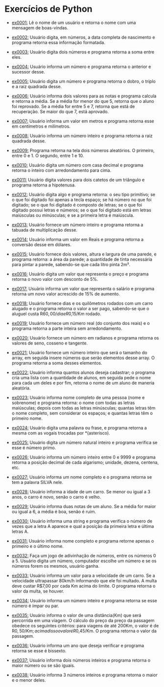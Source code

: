 # Exercícios de Python

- [ex0001:](exercicio_py/ex0001_boasVindas.py) Lê o nome de um usuário e retorna o nome com uma mensagem de boas-vindas.

- [ex0002:](exercicio_py/ex0002_diaMesAnoNascimento.py) Usuário digita, em números, a data completa de nascimento e programa retorna essa informação formatada.

- [ex0003:](exercicio_py/ex0003_somaDoisNumeros.py) Usuário digita dois números e programa retorna a soma entre eles.

- [ex0004:](exercicio_py/ex0004_numeroAntesEDepois.py) Usuário informa um número e programa retorna o anterior e sucessor desse.

- [ex0005:](exercicio_py/ex0005_dobroTriploRaizQuadrada.py) Usuário digita um número e programa retorna o dobro, o triplo e a raiz quadrada desse.

- [ex0006:](exercicio_py/ex0006_mediaDuasNotas.py) Usuário informa dois valores para as notas e programa calcula e retorna a média. Se a média for menor do que 5, retorna que o aluno foi reprovado. Se a média for entre 5 e 7, retorna que está de recuperação. Se maior do que 7, está aprovado.

- [ex0007:](exercicio_py/ex0007_metroCentimetro.py) Usuário informa um valor em metros e programa retorna esse em centímetros e milímetros.

- [ex0008:](exercicio_py/ex0008_raizQuadrada.py) Usuário informa um número inteiro e programa retorna a raiz quadrada desse.

- [ex0009:](exercicio_py/ex0009_numAleatorio.py) Programa retorna na tela dois números aleatórios. O primeiro, entre 0 e 1. O segundo, entre 1 e 10.

- [ex0010:](exercicio_py/ex0010_numInteiro.py) Usuário digita um número com casa decimal e programa retorna o inteiro com arredondamento para cima.

- [ex0011:](exercicio_py/ex0011_hipotenusa.py) Usuário digita valores para dois catetos de um triângulo e programa retorna a hipotenusa.

- [ex0012:](exercicio_py/ex0012_mostrandoTipo.py) Usuário digita algo e programa retorna: o seu tipo primitivo; se o que foi digitado foi apenas a tecla espaço; se há número no que foi digitado; se o que foi digitado é composto de letras; se o que foi digitado possui letras e números; se o que foi digitado está em letras maiúsculas ou minúsculas; e se a primeira letra é maiúscula.

- [ex0013:](exercicio_py/ex0013_tabuadaMultiplicacao.py) Usuário fornece um número inteiro e programa retorna a tabuada de multiplicação desse.

- [ex0014:](exercicio_py/ex0014_conversorDolar.py) Usuário informa um valor em Reais e programa retorna a conversão desse em dólares.

- [ex0015:](exercicio_py/ex0015_paredeTinta.py) Usuário fornece dois valores, altura e largura de uma parede, e programa retorna: a área da parede; a quantidade de tinta necessária para pintar a parede, sabendo-se que cada litro pinta 2m².

- [ex0016:](exercicio_py/ex0016_descontoCinco.py) Usuário digita um valor que representa o preço e programa retorna o novo valor com desconto de 5%.

- [ex0017:](exercicio_py/ex0017_salarioAumentoQuinze.py) Usuário informa um valor que representa o salário e programa retorna um novo valor acrescido de 15% de aumento.

- [ex0018:](exercicio_py/ex0018_aluguelCarro.py) Usuário fornece dias e os quilômetros rodados com um carro alugado e o programa retorna o valor a ser pago, sabendo-se que o aluguel custa R$60,00/dia e R$0,15/Km rodado.

- [ex0019:](exercicio_py/ex0019_porcaoInteira.py) Usuário fornece um número real (do conjunto dos reais) e o programa retorna a parte inteira sem arredondamento.

- [ex0020:](exercicio_py/ex0020_senCossTang.py) Usuário fornece um número em radianos e programa retorna os valores de seno, cosseno e tangente.

- [ex0021:](exercicio_py/ex0021_somaArray.py) Usuário fornece um número inteiro que será o tamanho do array, em seguida insere números que serão elementos desse array. O programa retorna a soma desses elementos.

- [ex0022:](exercicio_py/ex0022_sorteioAluno.py) Usuário informa quantos alunos deseja cadastrar; o programa cria uma lista com a quantidade de alunos, em seguida pede o nome para cada um deles e por fim, retorna o nome de um aluno de maneria aleatória.

- [ex0023:](exercicio_py/ex0023_analisandoNome.py) Usuário informa nome completo de uma pessoa (nome e sobrenome) e programa retorna: o nome com todas as letras maiúsculas; depois com todas as letras minúsculas; quantas letras têm o nome completo, sem considerar os espaços; e quantas letras têm o primeiro nome.

- [ex0024:](exercicio_py/ex0024_trocaVogal.py) Usuário digita uma palavra ou frase, e programa retorna a mesma com as vogais trocadas por *(asterísco).

- [ex0025:](exercicio_py/ex0025_primo.py) Usuário digita um número natural inteiro e programa verifica se esse é número primo.

- [ex0026:](exercicio_py/ex0026_digitoSeparado.py) Usuário informa um número inteiro entre 0 e 9999 e programa retorna a posição decimal de cada algarismo; unidade, dezena, centena, etc.

- [ex0027:](exercicio_py/ex0027_temSilva.py) Usuário informa um nome completo e o programa retorna se tem a palavra SILVA nele.

- [ex0028:](exercicio_py/ex0028_carroNovo.py) Usuário informa a idade de um carro. Se menor ou igual a 3 anos, o carro é novo, senão o carro é velho.

- [ex0029:](exercicio_py/ex0029_mediaBoaRuim.py) Usuário informa duas notas de um aluno. Se a média for maior ou igual a 6, a média é boa, senão é ruim.

- [ex0030:](exercicio_py/ex0030_letraA.py) Usuário informa uma string e programa verifica o número de vezes que a letra A aparece e qual a posição da primeira letra e última letras A.

- [ex0031:](exercicio_py/ex31_primeiroUltimoNome.py) Usuário informa nome completo e programa retorne apenas o primeiro e o último nome.

- [ex0032:](exercicio_py/ex0032_jogoAdivinhacao.py) Faça um jogo de adivinhação de números, entre os números 0 a 5. Usuário digita um número, computador escolhe um número e se os números forem
os mesmos, usuário ganha.

- [ex0033:](exercicio_py/ex0033_velocidadeMultaCarro.py) Usuário informa um valor para a velocidade de um carro. Se a velocidade ultrapassar 80km/h informando que ele foi multado. A multa deve custar R$7,00 por cada Km acima do limite. O programa retorna o valor da multa, se houver.

- [ex0034:](exercicio_py/ex0034_parOuImpar.py) Usuário informa um número inteiro e programa retorna se esse número é ímpar ou par.

- [ex0035:](exercicio_py/ex0035_precoPassagem.py) Usuário informa o valor de uma distância(Km) que será percorrida em uma viagem. O cálculo do preço da preço da passagem obedece os seguintes critérios: para viagens de até 200Km, o valor é de R$0,50/Km; acima disso o valor é R$0,45/Km. O programa retorna o valor da passagem.

- [ex0036:](exercicio_py/ex0036_anoBissexto.py) Usuário informa um ano que deseja verificar e programa retorna se esse é bissexto.

- [ex0037:](exercicio_py/ex0037_maiorDeDois.py) Usuário informa dois números inteiros e programa retorna o maior número ou se são iguais.

- [ex0038:](exercicio_py/ex0038_maiorMenorDeTres.py) Usuário informa 3 números inteiros e programa retorna o maior e o menor deles.
